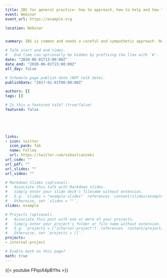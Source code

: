 ```yaml
---
title: IBS for general practice- how to approach, how to help and how to treat
event: Webinar
event_url: https://example.org

location: Webinar


summary: IBS is common and needs a careful and sympathetic approach. Here I outline an approach that incorporates the latest guideline based approach to diagnosis and treatment, with suggesting for empowering and sympathising with this patient group "

# Talk start and end times.
#   End time can optionally be hidden by prefixing the line with `#`.
date: "2030-06-01T13:00:00Z"
date_end: "2030-06-01T15:00:00Z"
all_day: false

# Schedule page publish date (NOT talk date).
publishDate: "2017-01-01T00:00:00Z"

authors: []
tags: []

# Is this a featured talk? (true/false)
featured: false


  
 

links:
- icon: twitter
  icon_pack: fab
  name: Follow
  url: https://twitter.com/sebastianzeki
url_code: ""
url_pdf: ""
url_slides: ""
url_video: ""

# Markdown Slides (optional).
#   Associate this talk with Markdown slides.
#   Simply enter your slide deck's filename without extension.
#   E.g. `slides = "example-slides"` references `content/slides/example-slides.md`.
#   Otherwise, set `slides = ""`.
slides: example

# Projects (optional).
#   Associate this post with one or more of your projects.
#   Simply enter your project's folder or file name without extension.
#   E.g. `projects = ["internal-project"]` references `content/project/deep-learning/index.md`.
#   Otherwise, set `projects = []`.
projects:
- internal-project

# Enable math on this page?
math: true
---
```



{{< youtube FPqoX4pBYhs >}}

